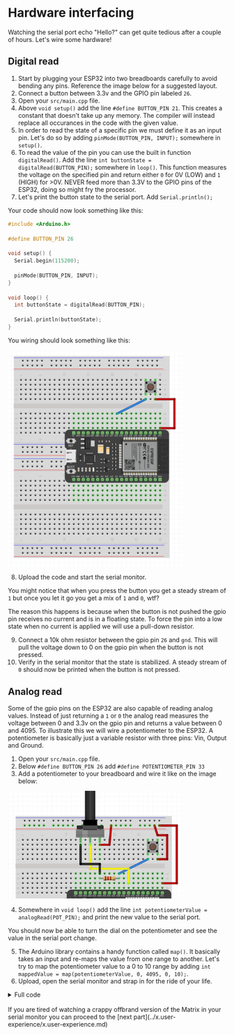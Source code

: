 # Hardware interfacing
Watching the serial port echo "Hello?" can get quite tedious after a couple of hours. Let's wire some hardware!

## Digital read
1. Start by plugging your ESP32 into two breadboards carefully to avoid bending any pins. Reference the image below for a suggested layout.
2. Connect a button between 3.3v and the GPIO pin labeled `26`.
3. Open your `src/main.cpp` file.
4. Above `void setup()` add the line `#define BUTTON_PIN 21`. This creates a constant that doesn't take up any memory. The compiler will instead replace all occurances in the code with the given value.
5. In order to read the state of a specific pin we must define it as an input pin. Let's do so by adding `pinMode(BUTTON_PIN, INPUT);` somewhere in `setup()`.
6. To read the value of the pin you can use the built in function `digitalRead()`. Add the line `int buttonState = digitalRead(BUTTON_PIN);` somewhere in `loop()`. This function measures the voltage on the specified pin and return either `0` for 0V (LOW) and `1` (HIGH) for >0V. NEVER feed more than 3.3V to the GPIO pins of the ESP32, doing so might fry the processor.
7. Let's print the button state to the serial port. Add `Serial.println();`

Your code should now look something like this:
```cpp
#include <Arduino.h>

#define BUTTON_PIN 26

void setup() {
  Serial.begin(115200);

  pinMode(BUTTON_PIN, INPUT);
}

void loop() {
  int buttonState = digitalRead(BUTTON_PIN);
  
  Serial.println(buttonState);
}
```
You wiring should look something like this:

<img src="images/button-wiring.png"  width="400px" />

8. Upload the code and start the serial monitor.

You might notice that when you press the button you get a steady stream of `1` but once you let it go you get a mix of `1` and `0`, wtf?

The reason this happens is because when the button is not pushed the gpio pin receives no current and is in a floating state. To force the pin into a low state when no current is applied we will use a pull-down resistor.

9. Connect a 10k ohm resistor between the gpio pin `26` and `gnd`. This will pull the voltage down to 0 on the gpio pin when the button is not pressed.
10. Verify in the serial monitor that the state is stabilized. A steady stream of `0` should now be printed when the button is not pressed.


## Analog read
Some of the gpio pins on the ESP32 are also capable of reading analog values. Instead of just returning a `1` or `0` the analog read measures the voltage between 0 and 3.3v on the gpio pin and returns a value between 0 and 4095.
To illustrate this we will wire a potentiometer to the ESP32. A potentiometer is basically just a variable resistor with three pins: Vin, Output and Ground.

1. Open your `src/main.cpp` file.
2. Below `#define BUTTON_PIN 26` add `#define POTENTIOMETER_PIN 33`
3. Add a potentiometer to your breadboard and wire it like on the image below:

<img src="images/potentiometer-wiring.png" width="400px">

4. Somewhere in `void loop()` add the line `int potentiometerValue = analogRead(POT_PIN);` and print the new value to the serial port.

You should now be able to turn the dial on the potentiometer and see the value in the serial port change.

5. The Arduino library contains a handy function called `map()`. It basically takes an input and re-maps the value from one range to another. 
Let's try to map the potentiometer value to a 0 to 10 range by adding `int mappedValue = map(potentiometerValue, 0, 4095, 0, 10);`.
6. Upload, open the serial monitor and strap in for the ride of your life.


<details>
  <summary>Full code</summary>

```cpp
#include <Arduino.h>

#define BUTTON_PIN 26
#define POTENTIOMETER_PIN 33

void setup() {
  Serial.begin(115200);

  pinMode(BUTTON_PIN, INPUT);
}

void loop() {
  int buttonState = digitalRead(BUTTON_PIN);
  int potentiometerValue = analogRead(POT_PIN);
  int mappedValue = map(potentiometerValue, 0, 4095, 0, 10);

  Serial.println(mappedValue);
}
```
</details>

<br/>
If you are tired of watching a crappy offbrand version of the Matrix in your serial monitor you can proceed to the [next part](../x.user-experience/x.user-experience.md)